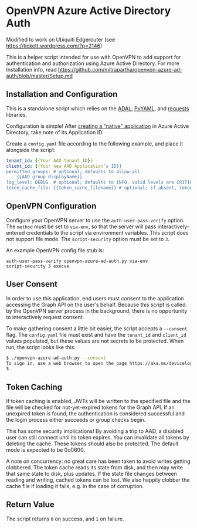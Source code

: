 
OpenVPN Azure Active Directory Auth
===================================

Modified to work on Ubiquiti Edgerouter (see https://tickett.wordpress.com/?p=2146)

This is a helper script intended for use with OpenVPN to add support for authentication
and authorization using Azure Active Directory.
For more Installation info, read https://github.com/mitrapartha/openvpn-azure-ad-auth/blob/master/Setup.md

Installation and Configuration
------------------------------

This is a standalone script which relies on the [ADAL](https://github.com/AzureAD/azure-activedirectory-library-for-python), [PyYAML](http://pyyaml.org), and [requests](http://docs.python-requests.org/en/master/) libraries.

Configuration is simple! After [creating a "native" application](https://docs.microsoft.com/en-us/azure/active-directory/develop/active-directory-integrating-applications#adding-an-application) in Azure Active Directory, take note of its Application ID.

Create a `config.yaml` file according to the following example, and place it alongside the script:

```yaml
tenant_id: {{Your AAD tenant ID}}
client_id: {{Your new AAD Application's ID}}
permitted_groups: # optional; defaults to allow-all
  - {{AAD group displayName}}
log_level: DEBUG  # optional; defaults to INFO. valid levels are CRITICAL, ERROR, WARNING, INFO, DEBUG (from `logging`)
token_cache_file: {{token_cache_filename}} # optional; if absent, tokens will not be cached. See Token Caching below
```

OpenVPN Configuration
---------------------

Configure your OpenVPN server to use the `auth-user-pass-verify` option. The `method` must be set to `via-env`, so that the server will pass interactively-entered credentials to the script via environment variables. This script does not support file mode. The `script-security` option must be set to `3`.

An example OpenVPN config file stub is:
```
auth-user-pass-verify openvpn-azure-ad-auth.py via-env
script-security 3 execve
```

User Consent
------------

In order to use this application, end users must consent to the application accessing the Graph API on the user's behalf. Because this script is called by the OpenVPN server process in the background, there is no opportunity to interactively request consent.

To make gathering consent a little bit easier, the script accepts a `--consent` flag. The `config.yaml` file must exist and have the `tenant_id` and `client_id` values populated, but these values are not secrets to be protected. When run, the script looks like this:
```bash
$ ./openvpn-azure-ad-auth.py --consent
To sign in, use a web browser to open the page https://aka.ms/devicelogin and enter the code xxxxxxxxx to authenticate.
$
```

Token Caching
-------------

If token caching is enabled, JWTs will be written to the specified file and the file will be checked for not-yet-expired tokens for the Graph API. If an unexpired token is found, the authentication is considered successful and the login process either succeeds or group checks begin.

This has some security implications! By avoiding a trip to AAD, a disabled user can still connect until its token expires. You can invalidate all tokens by deleting the cache. These tokens should also be protected. The default mode is expected to be 0o0600.

A note on concurrency: no great care has been taken to avoid writes getting clobbered. The token cache reads its state from disk, and then may write that same state to disk, plus updates. If the state file changes between reading and writing, cached tokens can be lost. We also happily clobber the cache file if loading it fails, e.g. in the case of corruption.

Return Value
------------

The script returns `0` on success, and `1` on failure.
